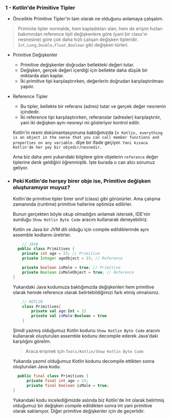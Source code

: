 ### 1 - Kotlin'de Primitive Tipler
 
- Öncelikle Primitive Tipler'in tam olarak ne olduğunu anlamaya çalışalım.

> Primivite tipler normalde, hem kapladıkları alan, hem de erişim hızları
     bakımından reference tipli değişkenlere göre (yani bir class'ın nesnesine)
     göre çok daha hızlı çalışan değişken tipleridir.
> `Int,Long,Double,Float,Boolean` gibi değişken türleri.

- Primitive Değişkenler
  - Primitive değişkenler doğrudan bellekteki değeri tutar.     
  - Değişken, gerçek değeri içerdiği için bellekte daha düşük bir miktarda alan kaplar.
  - İki primitive tipi karşılaştırırken, değerlerin doğrudan karşılaştırılması yapılır.


- Reference Tipler
  - Bu tipler, bellekte bir referans (adres) tutar ve gerçek değer nesnenin içindedir.
  - İki reference tipi karşılaştırırken, referanslar (adresler) karşılaştırılır, yani iki değişken aynı nesneyi mi 
  gösteriyor kontrol edilir.

  Kotlin'in resmi dokümantasyonuna baktığımızda 
  `In Kotlin, everything is an object in the sense that you can call member functions and properties on any variable.` diye
  bir ifade geçiyor. `Yani kısaca Kotlin'de her şey bir objedir/nesnedir.` 

  Ama biz daha yeni yukarıdaki bilgilere göre objelerin `reference` değer tiplerine denk geldiğini öğrenmiştik. İşte burada o can alıcı 
  sorumuz geliyor.

- ### Peki Kotlin'de herşey birer obje ise, Primitive değişken oluşturamıyor muyuz?

    Kotlin'de primitive tipler birer sınıf (class) gibi görünürler. Ama çalışma zamanında (runtime) primitive hallerine
    optimize edilirler.

    Bunun gerçekten böyle okup olmadığını anlamak istersek, IDE'nin sunduğu `Show Kotlin Byte Code` aracını kullanarak
    deneyebiliriz.

    Kotlin ve Java bir JVM dili olduğu için compile edildiklerinde aynı assemble kodlarını üretirler.

    ```java
        // JAVA
      public class Primitives {
        private int age = 23; // Primitive
        private Integer ageObject = 23; // Reference
  
        private boolean isMale = true; // Primitive
        private Boolean isMaleObject = true; // Reference
    }
   ```
    Yukarıdaki Java kodumuza baktığımızda değişkenleri hem primitive olarak hemde reference olarak
    belirtebildiğimizi fark etmiş olmalısınız.

    ```kt
        // KOTLIN 
        class Primitives{
            private val age:Int = 23
            private val isMale:Boolean = true
        }     
    ```
  
  Şimdi yazmış olduğumuz Kotlin kodunu `Show Kotlin Byte Code` aracını kullanarak oluşturulan assemble
  kodunu decompile ederek Java'daki karşılığını görelim.
  > Araca erişmek için `Tools/Kotlin/Show Kotlin Byte Code`
  
  Yukarıda yazmıl olduğumuz Kotlin kodunu decompile ettikten sonra oluşturulan Java kodu:
  ```java
    public final class Primitives {
        private final int age = 23;
        private final boolean isMale = true;
  }
  ```
  Yukarıdaki kodu incelediğimizde aslında biz Kotlin'de Int olarak belirtmiş olduğumuz bir değişken
  compile edildikten sonra int yani primitive olarak saklanıyor. Diğer primitive değişkenler için de geçerlidir.
